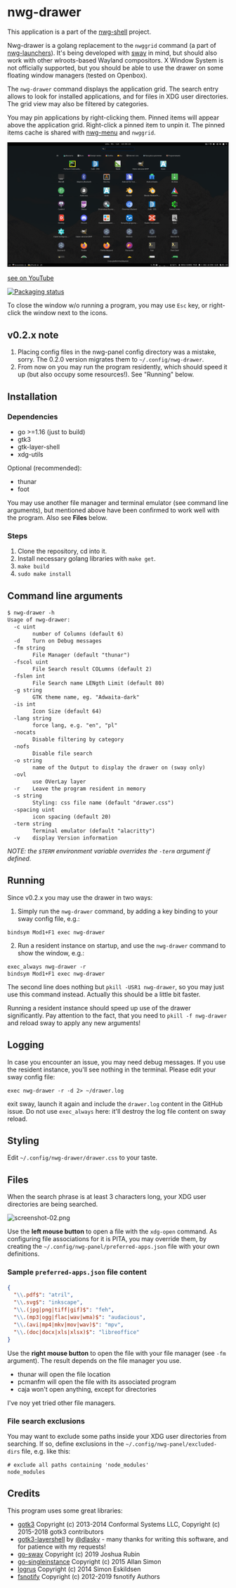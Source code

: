 # nwg-drawer

This application is a part of the [nwg-shell](https://github.com/nwg-piotr/nwg-shell) project.

Nwg-drawer is a golang replacement to the `nwggrid` command
(a part of [nwg-launchers](https://github.com/nwg-piotr/nwg-launchers)). It's being developed with
[sway](https://github.com/swaywm/sway) in mind, but should also work with other wlroots-based Wayland compositors.
X Window System is not officially supported, but you should be able to use the drawer on some floating
window managers (tested on Openbox).

The `nwg-drawer` command displays the application grid. The search entry allows to look for installed applications,
and for files in XDG user directories. The grid view may also be filtered by categories.

You may pin applications by right-clicking them. Pinned items will appear above the application grid. Right-click
a pinned item to unpin it. The pinned items cache is shared with [nwg-menu](https://github.com/nwg-piotr/nwg-menu)
and `nwggrid`.

![screenshot.png](https://raw.githubusercontent.com/nwg-piotr/nwg-shell-resources/master/images/nwg-shell/nwg-drawer.png)

[see on YouTube](https://youtu.be/iIgxJQhCQf0)

[![Packaging status](https://repology.org/badge/vertical-allrepos/nwg-drawer.svg)](https://repology.org/project/nwg-drawer/versions)

To close the window w/o running a program, you may use `Esc` key, or right-click the window next to the icons.

## v0.2.x note

1. Placing config files in the nwg-panel config directory was a mistake, sorry. The 0.2.0 version migrates them to `~/.config/nwg-drawer`.
2. From now on you may run the program residently, which should speed it up (but also occupy some resources!). See "Running" below.

## Installation

### Dependencies

- go >=1.16 (just to build)
- gtk3
- gtk-layer-shell
- xdg-utils

Optional (recommended):

- thunar
- foot

You may use another file manager and terminal emulator (see command line arguments), but mentioned above have been
confirmed to work well with the program. Also see **Files** below.

### Steps

1. Clone the repository, cd into it.
2. Install necessary golang libraries with `make get`.
3. `make build`
4. `sudo make install`

## Command line arguments

```text
$ nwg-drawer -h
Usage of nwg-drawer:
  -c uint
    	number of Columns (default 6)
  -d	Turn on Debug messages
  -fm string
    	File Manager (default "thunar")
  -fscol uint
    	File Search result COLumns (default 2)
  -fslen int
    	File Search name LENgth Limit (default 80)
  -g string
    	GTK theme name, eg. "Adwaita-dark"
  -is int
    	Icon Size (default 64)
  -lang string
    	force lang, e.g. "en", "pl"
  -nocats
    	Disable filtering by category
  -nofs
    	Disable file search
  -o string
    	name of the Output to display the drawer on (sway only)
  -ovl
    	use OVerLay layer
  -r	Leave the program resident in memory
  -s string
    	Styling: css file name (default "drawer.css")
  -spacing uint
    	icon spacing (default 20)
  -term string
    	Terminal emulator (default "alacritty")
  -v	display Version information
  ```

  *NOTE: the `$TERM` environment variable overrides the `-term` argument if defined.*

## Running

Since v0.2.x you may use the drawer in two ways:

1. Simply run the `nwg-drawer` command, by adding a key binding to your sway config file, e.g.:

```text
bindsym Mod1+F1 exec nwg-drawer
```

2. Run a resident instance on startup, and use the `nwg-drawer` command to show the window, e.g.:

```text
exec_always nwg-drawer -r
bindsym Mod1+F1 exec nwg-drawer
```

The second line does nothing but `pkill -USR1 nwg-drawer`, so you may just use this command instead. Actually
this should be a little bit faster.

Running a resident instance should speed up use of the drawer significantly. Pay attention to the fact, that you
need to `pkill -f nwg-drawer` and reload sway to apply any new arguments!

## Logging

In case you encounter an issue, you may need debug messages. If you use the resident instance, you'll see nothing
in the terminal. Please edit your sway config file:

```text
exec nwg-drawer -r -d 2> ~/drawer.log
```

exit sway, launch it again and include the `drawer.log` content in the GitHub issue. Do not use `exec_always` here: it'll destroy the log file content on sway reload.

## Styling

Edit `~/.config/nwg-drawer/drawer.css` to your taste.

## Files

When the search phrase is at least 3 characters long, your XDG user directories are being searched.

![screenshot-02.png](https://raw.githubusercontent.com/nwg-piotr/nwg-shell/main/images/nwg-drawer/search.png)

Use the **left mouse button** to open a file with the `xdg-open` command. As configuring file associations for it is
PITA, you may override them, by creating the `~/.config/nwg-panel/preferred-apps.json` file with your own definitions.

### Sample `preferred-apps.json` file content

```json
{
  "\\.pdf$": "atril",
  "\\.svg$": "inkscape",
  "\\.(jpg|png|tiff|gif)$": "feh",
  "\\.(mp3|ogg|flac|wav|wma)$": "audacious",
  "\\.(avi|mp4|mkv|mov|wav)$": "mpv",
  "\\.(doc|docx|xls|xlsx)$": "libreoffice"
}
```

Use the **right mouse button** to open the file with your file manager (see `-fm` argument). The result depends
on the file manager you use.

- thunar will open the file location
- pcmanfm will open the file with its associated program
- caja won't open anything, except for directories

I've noy yet tried other file managers.

### File search exclusions

You may want to exclude some paths inside your XDG user directories from searching. If so, define exclusions in the
`~/.config/nwg-panel/excluded-dirs` file, e.g. like this:

```text
# exclude all paths containing 'node_modules'
node_modules
```

## Credits

This program uses some great libraries:

- [gotk3](https://github.com/gotk3/gotk3) Copyright (c) 2013-2014 Conformal Systems LLC,
Copyright (c) 2015-2018 gotk3 contributors
- [gotk3-layershell](https://github.com/dlasky/gotk3-layershell) by [@dlasky](https://github.com/dlasky/gotk3-layershell/commits?author=dlasky) - many thanks for writing this software, and for patience with my requests!
- [go-sway](https://github.com/joshuarubin/go-sway) Copyright (c) 2019 Joshua Rubin
- [go-singleinstance](github.com/allan-simon/go-singleinstance) Copyright (c) 2015 Allan Simon
- [logrus](https://github.com/sirupsen/logrus) Copyright (c) 2014 Simon Eskildsen
- [fsnotify](https://github.com/fsnotify/fsnotify) Copyright (c) 2012-2019 fsnotify Authors
